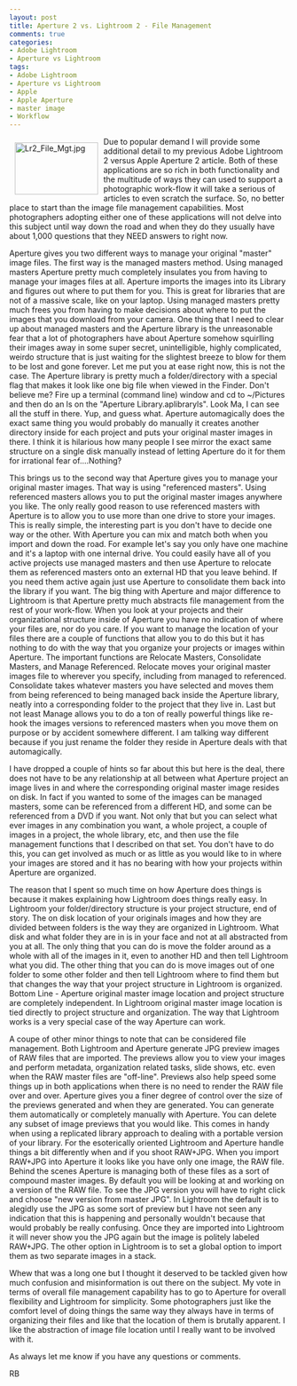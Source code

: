 ```yaml
---
layout: post
title: Aperture 2 vs. Lightroom 2 - File Management
comments: true
categories:
- Adobe Lightroom
- Aperture vs Lightroom
tags:
- Adobe Lightroom
- Aperture vs Lightroom
- Apple
- Apple Aperture
- master image
- Workflow
---
```

<a href="/wp-content/uploads/2008/Lr2_File_Mgt.jpg"><img title="Lr2_File_Mgt.jpg" src="/wp-content/uploads/2008/.thumbs/.Lr2_File_Mgt.jpg" border="0" alt="Lr2_File_Mgt.jpg" hspace="10" vspace="10" width="150" height="94" align="left" /></a>Due to popular demand I will provide some additional detail to my previous Adobe Lightroom 2 versus Apple Aperture 2 article. Both of these applications are so rich in both functionality and the multitude of ways they can used to support a photographic work-flow it will take a serious of articles to even scratch the surface. So, no better place to start than the image file management capabilities. Most photographers adopting either one of these applications will not delve into this subject until way down the road and when they do they usually have about 1,000 questions that they NEED answers to right now.

Aperture gives you two different ways to manage your original "master" image files. The first way is the managed masters method. Using managed masters Aperture pretty much completely insulates you from having to manage your images files at all. Aperture imports the images into its Library and figures out where to put them for you. This is great for libraries that are not of a massive scale, like on your laptop. <!--more-->Using managed masters pretty much frees you from having to make decisions about where to put the images that you download from your camera. One thing that I need to clear up about managed masters and the Aperture library is the unreasonable fear that a lot of photographers have about Aperture somehow squirlling their images away in some super secret, unintelligible, highly complicated, weirdo structure that is just waiting for the slightest breeze to blow for them to be lost and gone forever. Let me put you at ease right now, this is not the case. The Aperture library is pretty much a folder/directory with a special flag that makes it look like one big file when viewed in the Finder. Don't believe me? Fire up a terminal (command line) window and cd to ~/Pictures and then do an ls on the "Aperture Library.aplibraryls". Look Ma, I can see all the stuff in there. Yup, and guess what. Aperture automagically does the exact same thing you would probably do manually it creates another directory inside for each project and puts your original master images in there. I think it is hilarious how many people I see mirror the exact same structure on a single disk manually instead of letting Aperture do it for them for irrational fear of....Nothing?

This brings us to the second way that Aperture gives you to manage your original master images. That way is using "referenced masters". Using referenced masters allows you to put the original master images anywhere you like. The only really good reason to use referenced masters with Aperture is to allow you to use more than one drive to store your images. This is really simple, the interesting part is you don't have to decide one way or the other. With Aperture you can mix and match both when you import and down the road. For example let's say you only have one machine and it's a laptop with one internal drive. You could easily have all of you active projects use managed masters and then use Aperture to relocate them as referenced masters onto an external HD that you leave behind. If you need them active again just use Aperture to consolidate them back into the library if you want. The big thing with Aperture and major difference to Lightroom is that Aperture pretty much abstracts file management from the rest of your work-flow. When you look at your projects and their organizational structure inside of Aperture you have no indication of where your files are, nor do you care. If you want to manage the location of your files there are a couple of functions that allow you to do this but it has nothing to do with the way that you organize your projects or images within Aperture. The important functions are Relocate Masters, Consolidate Masters, and Manage Referenced. Relocate moves your original master images file to wherever you specify, including from managed to referenced. Consolidate takes whatever masters you have selected and moves them from being referenced to being managed back inside the Aperture library, neatly into a corresponding folder to the project that they live in. Last but not least Manage allows you to do a ton of really powerful things like re-hook the images versions to referenced masters when you move them on purpose or by accident somewhere different. I am talking way different because if you just rename the folder they reside in Aperture deals with that automagically.

I have dropped a couple of hints so far about this but here is the deal, there does not have to be any relationship at all between what Aperture project an image lives in and where the corresponding original master image resides on disk. In fact if you wanted to some of the images can be managed masters, some can be referenced from a different HD, and some can be referenced from a DVD if you want. Not only that but you can select what ever images in any combination you want, a whole project, a couple of images in a project, the whole library, etc, and then use the file management functions that I described on that set. You don't have to do this, you can get involved as much or as little as you would like to in where your images are stored and it has no bearing with how your projects within Aperture are organized.

The reason that I spent so much time on how Aperture does things is because it makes explaining how Lightroom does things really easy. In Lightroom your folder/directory structure is your project structure, end of story. The on disk location of your originals images and how they are divided between folders is the way they are organized in Lightroom. What disk and what folder they are in is in your face and not at all abstracted from you at all. The only thing that you can do is move the folder around as a whole with all of the images in it, even to another HD and then tell Lightroom what you did. The other thing that you can do is move images out of one folder to some other folder and then tell Lightroom where to find them but that changes the way that your project structure in Lightroom is organized. Bottom Line - Aperture original master image location and project structure are completely independent. In Lightroom original master image location is tied directly to project structure and organization. The way that Lightroom works is a very special case of the way Aperture can work.

A coupe of other minor things to note that can be considered file management. Both Lightroom and Aperture generate JPG preview images of RAW files that are imported. The previews allow you to view your images and perform metadata, organization related tasks, slide shows, etc. even when the RAW master files are "off-line". Previews also help speed some things up in both applications when there is no need to render the RAW file over and over. Aperture gives you a finer degree of control over the size of the previews generated and when they are generated. You can generate them automatically or completely manually with Aperture. You can delete any subset of image previews that you would like. This comes in handy when using a replicated library approach to dealing with a portable version of your library.
For the esoterically oriented Lightroom and Aperture handle things a bit differently when and if you shoot RAW+JPG. When you import RAW+JPG into Aperture it looks like you have only one image, the RAW file. Behind the scenes Aperture is managing both of these files as a sort of compound master images. By default you will be looking at and working on a version of the RAW file. To see the JPG version you will have to right click and choose "new version from master JPG". In Lightroom the default is to alegidly use the JPG as some sort of preview but I have not seen any indication that this is happening and personally wouldn't because that would probably be really confusing. Once they are imported into Lightroom it will never show you the JPG again but the image is politely labeled RAW+JPG. The other option in Lightroom is to set a global option to import them as two separate images in a stack.

Whew that was a long one but I thought it deserved to be tackled given how much confusion and misinformation is out there on the subject. My vote in terms of overall file management capability has to go to Aperture for overall flexibility and Lightroom for simplicity. Some photographers just like the comfort level of doing things the same way they always have in terms of organizing their files and like that the location of them is brutally apparent. I like the abstraction of image file location until I really want to be involved with it.

As always let me know if you have any questions or comments.

RB